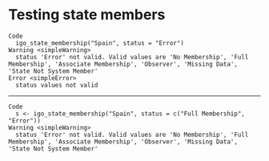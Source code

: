 # Testing state members

    Code
      igo_state_membership("Spain", status = "Error")
    Warning <simpleWarning>
      status 'Error' not valid. Valid values are 'No Membership', 'Full Membership', 'Associate Membership', 'Observer', 'Missing Data', 'State Not System Member'
    Error <simpleError>
      status values not valid

---

    Code
      s <- igo_state_membership("Spain", status = c("Full Membership", "Error"))
    Warning <simpleWarning>
      status 'Error' not valid. Valid values are 'No Membership', 'Full Membership', 'Associate Membership', 'Observer', 'Missing Data', 'State Not System Member'

